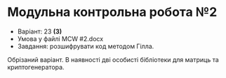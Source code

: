 # Модульна контрольна робота №2

- Варіант: 23 **(3)**
- Умова у файлі MCW #2.docx
- Завдання: розшифрувати код методом Гілла.

Обрізаний варіант. В наявності дві особисті бібліотеки для матриць та криптогенератора.